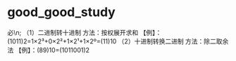 # good_good_study
必\n;
（1）二进制转十进制
方法：按权展开求和
【例】：(1011)2=1×2³+0×2²+1×2¹+1×2º=(11)10
（2）十进制转换二进制
方法：除二取余法
【例】：(89)10=(1011001)2
